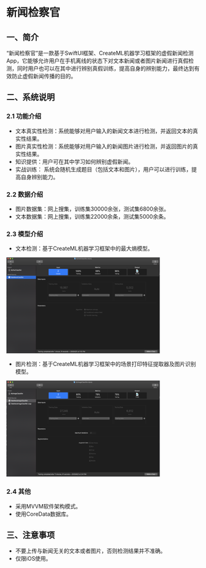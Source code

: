 # 新闻检察官

## 一、简介

“新闻检察官”是一款基于SwiftUI框架、CreateML机器学习框架的虚假新闻检测App，它能够允许用户在手机离线的状态下对文本新闻或者图片新闻进行真假检测，同时用户也可以在其中进行辨别真假训练，提高自身的辨别能力，最终达到有效防止虚假新闻传播的目的。

## 二、系统说明

### 2.1 功能介绍

* 文本真实性检测：系统能够对用户输入的新闻文本进行检测，并返回文本的真实性结果。
* 图片真实性检测：系统能够对用户输入的新闻图片进行检测，并返回图片的真实性结果。
* 知识提供：用户可在其中学习如何辨别虚假新闻。
* 实战训练： 系统会随机生成题目（包括文本和图片），用户可以进行训练，提高自身辨别能力。

### 2.2 数据介绍

* 图片数据集：网上搜集，训练集30000余张，测试集6800余张。
* 文本数据集：网上搜集，训练集22000余条，测试集5000余条。

### 2.3 模型介绍

* 文本检测：基于CreateML机器学习框架中的最大熵模型。

<img width="400" height="250" src="https://github.com/YangHan-Morningstar/News-Prosecutor/blob/master/News%20Prosecutor/Preview%20Content/Preview%20Assets.xcassets/TextModel.imageset/TextModel.png"/>

* 图片检测：基于CreateML机器学习框架中的场景打印特征提取器及图片识别模型。

<img width="400" height="250" src="https://github.com/YangHan-Morningstar/News-Prosecutor/blob/master/News%20Prosecutor/Preview%20Content/Preview%20Assets.xcassets/ImageModel.imageset/ImageModel.png"/>

### 2.4 其他

* 采用MVVM软件架构模式。
* 使用CoreData数据库。

## 三、注意事项

* 不要上传与新闻无关的文本或者图片，否则检测结果并不准确。
* 仅限iOS使用。
